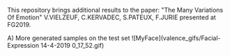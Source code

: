 This repository brings additional results to the paper:  "The Many Variations Of Emotion" V.VIELZEUF, C.KERVADEC, S.PATEUX, F.JURIE presented at FG2019.

A) More generated samples on the test set
![MyFace](valence_gifs/Facial-Expression 14-4-2019 0_17_52.gif)

